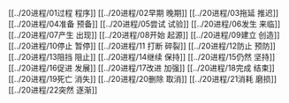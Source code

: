 [[../20进程/01过程 程序]]
[[../20进程/02早期 晚期]]
[[../20进程/03拖延 推迟]]
[[../20进程/04准备 预备]]
[[../20进程/05尝试 试验]]
[[../20进程/06发生 来临]]
[[../20进程/07产生 出现]]
[[../20进程/08开始 起源]]
[[../20进程/09建立 创造]]
[[../20进程/10停止 暂停]]
[[../20进程/11 打断 碎裂]]
[[../20进程/12防止 预防]]
[[../20进程/13阻挡 阻止]]
[[../20进程/14继续 保持]]
[[../20进程/15仍然 坚持]]
[[../20进程/16促进 发展]]
[[../20进程/17改进 加强]]
[[../20进程/18完成 结束]]
[[../20进程/19死亡 消失]]
[[../20进程/20删除 取消]]
[[../20进程/21消耗 磨损]]
[[../20进程/22突然 逐渐]]